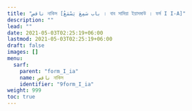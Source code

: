 ```yaml
---
title: "ناقص নাকিস [باب سَمِعَ يَسْمَعُ । বাব সামিয়া ইয়াসমাউ । ফর্ম I I-A]"
description: ""
lead: ""
date: 2021-05-03T02:25:19+06:00
lastmod: 2021-05-03T02:25:19+06:00
draft: false
images: []
menu: 
  sarf:
    parent: "form_I_ia"
    name: ناقص নাকিস
    identifier: "9form_I_ia"
weight: 999
toc: true
---
```



